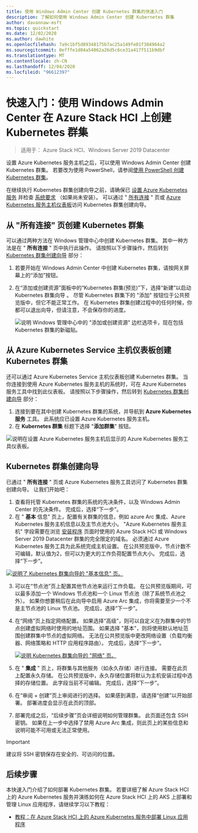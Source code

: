 ```yaml
---
title: 使用 Windows Admin Center 创建 Kubernetes 群集的快速入门
description: 了解如何使用 Windows Admin Center 创建 Kubernetes 群集
author: davannaw-msft
ms.topic: quickstart
ms.date: 12/02/2020
ms.author: dawhite
ms.openlocfilehash: 7a9c1bf5d89348175b7ac25a149fe01f384964a2
ms.sourcegitcommit: 0efffe1d04a54062a26d5c6ce31a417f511b9dbf
ms.translationtype: MT
ms.contentlocale: zh-CN
ms.lasthandoff: 12/04/2020
ms.locfileid: "96612397"
---
```

# <a name="quickstart-create-a-kubernetes-cluster-on-azure-stack-hci-using-windows-admin-center"></a>快速入门：使用 Windows Admin Center 在 Azure Stack HCI 上创建 Kubernetes 群集

> 适用于： Azure Stack HCI、Windows Server 2019 Datacenter

设置 Azure Kubernetes 服务主机之后，可以使用 Windows Admin Center 创建 Kubernetes 群集。 若要改为使用 PowerShell，请参阅[使用 PowerShell 创建 Kubernetes 群集](create-kubernetes-cluster-powershell.md)。

在继续执行 Kubernetes 群集创建向导之前，请确保已 [设置 Azure Kubernetes 服务](setup.md) 并检查 [系统要求](system-requirements.md) （如果尚未安装）。 可以通过 " [所有连接](#creating-a-kubernetes-cluster-from-the-all-connections-page) " 页或 [Azure Kubernetes 服务主机仪表板](#creating-a-kubernetes-cluster-from-the-azure-kubernetes-service-host-dashboard)访问 Kubernetes 群集创建向导。

## <a name="creating-a-kubernetes-cluster-from-the-all-connections-page"></a>从 "所有连接" 页创建 Kubernetes 群集 

可以通过两种方法在 Windows 管理中心中创建 Kubernetes 群集。 其中一种方法是在 " **所有连接** " 页中执行此操作。 请按照以下步骤操作，然后转到 [Kubernetes 群集创建向导](#the-kubernetes-cluster-create-wizard) 部分： 

1. 若要开始在 Windows Admin Center 中创建 Kubernetes 群集，请按网关屏幕上的“添加”按钮。 
2. 在“添加或创建资源”面板中的“Kubernetes 群集(预览)”下，选择“新建”以启动 Kubernetes 群集向导  。 尽管 Kubernetes 群集下的 "添加" 按钮位于公共预览版中，但它不能正常工作。 在 Kubernetes 群集创建过程中的任何时候，你都可以退出向导，但请注意，不会保存你的进度。 


    ![说明 Windows 管理中心中的 "添加或创建资源" 边栏选项卡，现在包括 Kubernetes 群集的新磁贴。](.\media\create-kubernetes-cluster\add-connection.png)
  
## <a name="creating-a-kubernetes-cluster-from-the-azure-kubernetes-service-host-dashboard"></a>从 Azure Kubernetes Service 主机仪表板创建 Kubernetes 群集  

还可以通过 Azure Kubernetes Service 主机仪表板创建 Kubernetes 群集。 当你连接到使用 Azure Kubernetes 服务主机的系统时，可在 Azure Kubernetes 服务工具中找到此仪表板。 请按照以下步骤操作，然后转到 [Kubernetes 群集创建向导](#the-kubernetes-cluster-create-wizard) 部分： 

1. 连接到要在其中创建 Kubernetes 群集的系统，并导航到 **Azure Kubernetes 服务** 工具。 此系统应已设置 Azure Kubernetes 服务主机。
2. 在 **Kubernetes 群集** 标题下选择 "**添加群集**" 按钮。

![说明在设置 Azure Kubernetes 服务主机后显示的 Azure Kubernetes 服务工具仪表板。](.\media\setup\dashboard.png)
  
## <a name="the-kubernetes-cluster-create-wizard"></a>Kubernetes 群集创建向导
已通过 " **所有连接** " 页或 Azure Kubernetes 服务工具访问了 Kubernetes 群集创建向导。 让我们开始吧：  

1. 查看将托管 Kubernetes 群集的系统的先决条件，以及 Windows Admin Center 的先决条件。 完成后，选择“下一步”。 
2. 在 " **基本** 信息" 页上，配置有关群集的信息，例如 azure Arc 集成、Azure Kubernetes 服务主机信息以及主节点池大小。 "Azure Kubernetes 服务主机" 字段需要在浏览 [安装程序](setup.md) 页面时使用的 Azure Stack HCI 或 Windows Server 2019 Datacenter 群集的完全限定的域名。 必须通过 Azure Kubernetes 服务工具为此系统完成主机设置。 在公共预览版中，节点计数不可编辑，默认值为2，但可以为更大的工作负荷配置节点大小。 完成后，选择“下一步”。

 [![说明了 Kubernetes 群集向导的 "基本信息" 页。 ](.\media\create-kubernetes-cluster\basics.png)](.\media\create-kubernetes-cluster\basics.png#lightbox)
 
3. 可以在“节点池”页上配置其他节点池来运行工作负载。 在公共预览版期间，可以最多添加一个 Windows 节点池和一个 Linux 节点池（除了系统节点池之外）。 如果你想要稍后在此向导中启用 Azure Arc 集成，你将需要至少一个不是主节点池的 Linux 节点池。 完成后，选择“下一步”。
4. 在“网络”页上指定网络配置。 如果选择“高级”，则可以自定义在为群集中的节点创建虚拟网络时使用的地址范围。 如果选择 "基本"，则将使用默认地址范围创建群集中节点的虚拟网络。 无法在公共预览版中更改网络设置（负载均衡器、网络策略和 HTTP 应用程序路由）。 完成后，选择“下一步”。

    [![说明 Kubernetes 群集向导的 "网络" 页。 ](.\media\create-kubernetes-cluster\networking.png)](\media\create-kubernetes-cluster\networking.png#lightbox)

5. 在 " **集成** " 页上，将群集与其他服务（如永久存储）进行连接。 需要在此页上配置永久存储。 在公共预览版中，永久存储位置将默认为主机安装过程中选择的存储位置。 此字段当前不可编辑。 完成后，选择“下一步”。
6. 在“审阅 + 创建”页上审阅进行的选择。 如果感到满意，请选择“创建”以开始部署。 部署进度会显示在此页的顶部。 
7. 部署完成之后，“后续步骤”页会详细说明如何管理群集。 此页面还包含 SSH 密钥。 如果在上一步中选择了禁用 Azure Arc 集成，则此页上的某些信息和说明可能不可用或无法正常使用。

> [!IMPORTANT] 
> 建议将 SSH 密钥保存在安全的、可访问的位置。

## <a name="next-steps"></a>后续步骤

本快速入门介绍了如何部署 Kubernetes 群集。 若要详细了解 Azure Stack HCI 上的 Azure Kubernetes 服务并演练如何在 Azure Stack HCI 上的 AKS 上部署和管理 Linux 应用程序，请继续学习以下教程：

- [教程：在 Azure Stack HCI 上的 Azure Kubernetes 服务中部署 Linux 应用程序](deploy-linux-application.md)
